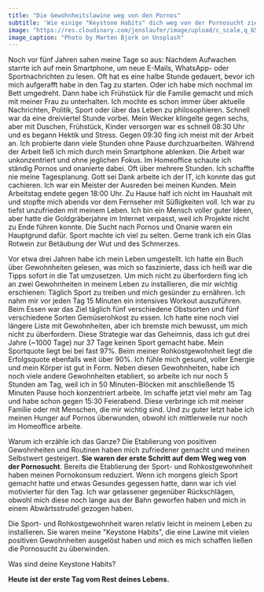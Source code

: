 ```yaml
---
title: "Die Gewohnheitslawine weg von den Pornos"
subtitle: 'Wie einige "Keystone Habits" dich weg von der Pornosucht ziehen'
image: "https://res.cloudinary.com/jenslaufer/image/upload/c_scale,q_65,w_800/v1580918965/marten-bjork-rH8O0FHFpfw-unsplash.jpg"
image_caption: "Photo by Marten Bjork on Unsplash"
---
```


Noch vor fünf Jahren sahen meine Tage so aus: Nachdem Aufwachen starrte ich auf mein Smartphone, um neue E-Mails, WhatsApp- oder Sportnachrichten zu lesen. Oft hat es eine halbe Stunde gedauert, bevor ich mich aufgerafft habe in den Tag zu starten. Oder ich habe mich nochmal im Bett umgedreht. Dann habe ich Frühstück für die Familie gemacht und mich mit meiner Frau zu unterhalten. Ich mochte es schon immer über aktuelle Nachrichten, Politik, Sport oder über das Leben zu philosophieren. Schnell war da eine dreiviertel Stunde vorbei. Mein Wecker klingelte gegen sechs, aber mit Duschen, Frühstück, Kinder versorgen war es schnell 08:30 Uhr und es begann Hektik und Stress. Gegen 09:30 fing ich meist mit der Arbeit an. Ich probierte dann viele Stunden ohne Pause durchzuarbeiten. Während der Arbeit ließ ich mich durch mein Smartphone ablenken. Die Arbeit war unkonzentriert und ohne jeglichen Fokus. Im Homeoffice schaute ich ständig Pornos und onanierte dabei. Oft über mehrere Stunden. Ich schaffte nie meine Tagesplanung. Gott sei Dank arbeite ich der IT, ich konnte das gut cachieren. Ich war ein Meister der Ausreden bei meinen Kunden. Mein Arbeitstag endete gegen 18:00 Uhr. Zu Hause half ich nicht im Haushalt mit und stopfte mich abends vor dem Fernseher mit Süßigkeiten voll. Ich war zu tiefst unzufrieden mit meinem Leben. Ich bin ein Mensch voller guter Ideen, aber hatte die Goldgräberjahre im Internet verpasst, weil ich Projekte nicht zu Ende führen konnte. Die Sucht nach Pornos und Onanie waren ein Hauptgrund dafür. Sport machte ich viel zu selten. Gerne trank ich ein Glas Rotwein zur Betäubung der Wut und des Schmerzes.

Vor etwa drei Jahren habe ich mein Leben umgestellt. Ich hatte ein Buch über Gewohnheiten gelesen, was mich so faszinierte, dass ich heiß war die Tipps sofort in die Tat umzusetzen. Um mich nicht zu überfordern fing ich an zwei Gewohnheiten in meinem Leben zu installieren, die mir wichtig erschienen: Täglich Sport zu treiben und mich gesünder zu ernähren. Ich nahm mir vor jeden Tag 15 Minuten ein intensives Workout auszuführen. Beim Essen war das Ziel täglich fünf verschiedene Obstsorten und fünf verschiedene Sorten Gemüserohkost zu essen. Ich hatte eine noch viel längere Liste mit Gewohnheiten, aber ich bremste mich bewusst, um mich nicht zu überfordern. Diese Strategie war das Geheimnis, dass ich gut drei Jahre (~1000 Tage) nur 37 Tage keinen Sport gemacht habe. Mein Sportquote liegt bei bei fast 97%. Beim meiner
Rohkostgewohnheit liegt die Erfolgsquote ebenfalls weit über 90%. Ich fühle mich gesund, voller Energie und mein Körper ist gut in Form. Neben diesen Gewohnheiten, habe ich noch viele andere Gewohnheiten etabliert, so arbeite ich nur noch 5 Stunden am Tag, weil ich in 50 Minuten-Blöcken mit anschließende 15 Minuten Pause hoch konzentriert arbeite. Im schaffe jetzt viel mehr am Tag und habe schon gegen 15:30 Feierabend. Diese verbringe ich mit meiner Familie oder mit Menschen, die mir wichtig sind. Und zu guter letzt habe ich meinen Hunger auf Pornos überwunden, obwohl ich mittlerweile nur noch im Homeoffice arbeite.

Warum ich erzähle ich das Ganze? Die Etablierung von positiven Gewohnheiten und Routinen haben mich zufriedener gemacht und meinen Selbstwert gesteigert. **Sie waren der erste Schritt auf dem Weg weg von der Pornosucht**. Bereits die Etablierung der Sport- und Rohkostgewohnheit haben meinen Pornokonsum reduziert. Wenn ich morgens gleich Sport gemacht hatte und etwas Gesundes gegessen hatte, dann war ich viel motivierter für den Tag. Ich war gelassener gegenüber Rückschlägen, obwohl mich diese noch lange aus der Bahn geworfen haben und mich in einem Abwärtsstrudel gezogen haben.

Die Sport- und Rohkostgewohnheit waren relativ leicht in meinem Leben zu installieren. Sie
waren meine "Keystone Habits", die eine Lawine mit vielen positiven Gewohnheiten ausgelöst haben und mich es mich schaffen ließen die Pornosucht zu überwinden.

Was sind deine Keystone Habits?

**Heute ist der erste Tag vom Rest deines Lebens.**
